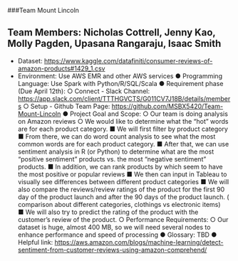 ###Team Mount Lincoln
## Team Members: Nicholas Cottrell, Jenny Kao, Molly Pagden, Upasana Rangaraju, Isaac Smith
- Dataset: https://www.kaggle.com/datafiniti/consumer-reviews-of-amazon-products#1429_1.csv
- Environment: Use AWS EMR and other AWS services
●	Programming Language: Use Spark with Python/R/SQL/Scala
●	Requirement phase (Due April 12th): 
○	Connect - Slack Channel: https://app.slack.com/client/TTTHGVCTS/G011CV7J18B/details/members
○	Setup - Github Team Page: https://github.com/MSBX5420/Team-Mount-Lincoln
●	Project Goal and Scope:
○	Our team is doing analysis on Amazon reviews
○	We would like to determine what the “hot” words are for each product category. 
■	We will first filter by product category
■	From there, we can do word count analysis to see what the most common words are for each product category. 
■	After that, we can use sentiment analysis in R (or Python) to determine what are the most “positive sentiment” products vs. the most “negative sentiment” products. 
■	In addition, we can rank products by which seem to have the most positive or popular reviews
■	We then can input in Tableau to visually see differences between different product categories
■	We will also compare the reviews/review ratings  of the product for the first 90 day of the product launch and after the 90 days of the product launch. ( comparison about different categories, clothings vs electronic items)  
■	We will also try to predict the rating of the product with the customer’s review of the product. 
○	Performance Requirements:
○	Our dataset is huge, almost 400 MB, so we will need several nodes to enhance performance and speed of processing
●	Glossary: TBD
●	Helpful link:
https://aws.amazon.com/blogs/machine-learning/detect-sentiment-from-customer-reviews-using-amazon-comprehend/

